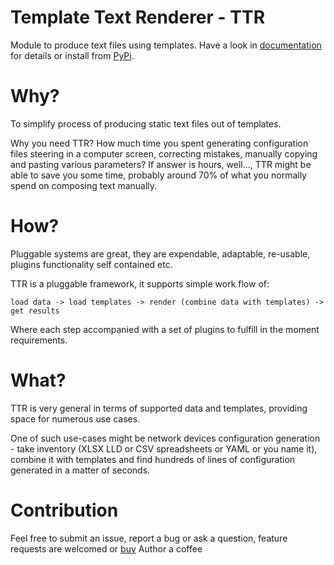 # Template Text Renderer - TTR

Module to produce text files using templates. Have a look in [documentation](https://template-text-renderer.readthedocs.io) for details or install from [PyPi](https://pypi.org/project/py-ttr/0.1.0/).

# Why?

To simplify process of producing static text files out of templates.

Why you need TTR? How much time you spent generating configuration files steering in a computer screen, correcting mistakes, manually copying and pasting various parameters? If answer is hours, well..., TTR might be able to save you some time, probably around 70% of what you normally spend on composing text manually.

# How?

Pluggable systems are great, they are expendable, adaptable, re-usable, plugins functionality self contained etc.

TTR is a pluggable framework, it supports simple work flow of:

    load data -> load templates -> render (combine data with templates) -> get results

Where each step accompanied with a set of plugins to fulfill in the moment requirements.

# What?

TTR is very general in terms of supported data and templates, providing space for numerous use cases.

One of such use-cases might be network devices configuration generation - take inventory
(XLSX LLD or CSV spreadsheets or YAML or you name it), combine it with templates and find
hundreds of lines of configuration generated in a matter of seconds.

# Contribution

Feel free to submit an issue, report a bug or ask a question, feature requests are welcomed or [buy](https://paypal.me/dmulyalin) Author a coffee
